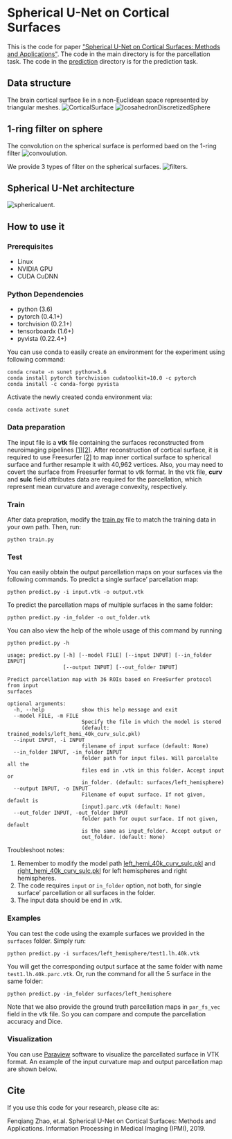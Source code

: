 # Spherical U-Net on Cortical Surfaces
This is the code for paper ["Spherical U-Net on Cortical Surfaces: Methods and Applications"](https://link.springer.com/chapter/10.1007/978-3-030-20351-1_67). The code in the main directory is for the parcellation task. The code in the [prediction](https://github.com/zhaofenqiang/Spherical_U-Net/tree/master/prediction) directory is for the prediction task.

## Data structure
The brain cortical surface lie in a non-Euclidean space represented by triangular meshes.
![CorticalSurface](https://raw.githubusercontent.com/zhaofenqiang/Spherical_U-Net/master/images/figure_OrigSurf_SphereSurf.png) ![IcosahedronDiscretizedSphere](https://raw.githubusercontent.com/zhaofenqiang/Spherical_U-Net/master/images/figure_12-10242_spherical_surfaces.png) 

## 1-ring filter on sphere
The convolution on the spherical surface is performed baed on the 1-ring filter
![convoulution](https://raw.githubusercontent.com/zhaofenqiang/Spherical_U-Net/master/images/figure_convolution.png).

We provide 3 types of filter on the spherical surfaces.
![filters](https://raw.githubusercontent.com/zhaofenqiang/Spherical_U-Net/master/images/figure_filters.png).

## Spherical U-Net architecture
![sphericaluent](https://raw.githubusercontent.com/zhaofenqiang/Spherical_U-Net/master/images/figure_unet.png).


## How to use it
### Prerequisites
- Linux
- NVIDIA GPU
- CUDA CuDNN

### Python Dependencies
- python (3.6)
- pytorch (0.4.1+)
- torchvision (0.2.1+)
- tensorboardx (1.6+)
- pyvista (0.22.4+)

You can use conda to easily create an environment for the experiment using following command:
```
conda create -n sunet python=3.6 
conda install pytorch torchvision cudatoolkit=10.0 -c pytorch
conda install -c conda-forge pyvista
```
Activate the newly created conda environment via:
```
conda activate sunet
```


### Data preparation
The input file is a **vtk** file containing the surfaces reconstructed from neuroimaging pipelines [[1]](https://www.sciencedirect.com/science/article/pii/S1361841515000559)[[2]](https://www.sciencedirect.com/science/article/pii/S1053811912000389). After reconstruction of cortical surface, it is required to use Freesurfer [[2]](https://www.sciencedirect.com/science/article/pii/S1053811912000389) to map inner cortical surface to spherical surface and further resample it with 40,962 vertices. Also, you may need to covert the surface from Freesurfer format to vtk format. In the vtk file, **curv** and **sulc** field attributes data are required for the parcellation, which represent mean curvature and average convexity, respectively. 

### Train
After data prepration, modify the [train.py](https://github.com/zhaofenqiang/Spherical_U-Net/blob/master/train.py) file to match the training data in your own path. Then, run:
```
python train.py
```

### Test
You can easily obtain the output parcellation maps on your surfaces via the following commands.
To predict a single surface’ parcellation map:
```
python predict.py -i input.vtk -o output.vtk
```
To predict the parcellation maps of multiple surfaces in the same folder:
```
python predict.py -in_folder -o out_folder.vtk
```
You can also view the help of the whole usage of this command by running 
```
python predict.py -h
```
```
usage: predict.py [-h] [--model FILE] [--input INPUT] [--in_folder INPUT]
                  [--output INPUT] [--out_folder INPUT]

Predict parcellation map with 36 ROIs based on FreeSurfer protocol from input
surfaces

optional arguments:
  -h, --help            show this help message and exit
  --model FILE, -m FILE
                        Specify the file in which the model is stored
                        (default: trained_models/left_hemi_40k_curv_sulc.pkl)
  --input INPUT, -i INPUT
                        filename of input surface (default: None)
  --in_folder INPUT, -in_folder INPUT
                        folder path for input files. Will parcelalte all the
                        files end in .vtk in this folder. Accept input or
                        in_folder. (default: surfaces/left_hemisphere)
  --output INPUT, -o INPUT
                        Filename of ouput surface. If not given, default is
                        [input].parc.vtk (default: None)
  --out_folder INPUT, -out_folder INPUT
                        folder path for ouput surface. If not given, default
                        is the same as input_folder. Accept output or
                        out_folder. (default: None)
```
Troubleshoot notes:
1. Remember to modify the model path [left_hemi_40k_curv_sulc.pkl](https://github.com/zhaofenqiang/Spherical_U-Net/blob/master/trained_models/left_hemi_40k_curv_sulc.pkl) and [right_hemi_40k_curv_sulc.pkl](https://github.com/zhaofenqiang/Spherical_U-Net/blob/master/trained_models/right_hemi_40k_curv_sulc.pkl) for left hemispheres and right hemispheres.
2. The code requires `input` or `in_folder` option, not both, for single surface’ parcellation or all surfaces in the folder. 
3. The input data should be end in .vtk.

### Examples
You can test the code using the example surfaces we provided in the `surfaces` folder. Simply run:
```
python predict.py -i surfaces/left_hemisphere/test1.lh.40k.vtk
```
You will get the corresponding output surface at the same folder with name `test1.lh.40k.parc.vtk`.
Or, run the command for all the 5 surface in the same folder:
```
python predict.py -in_folder surfaces/left_hemisphere
```
Note that we also provide the ground truth parcellation maps in `par_fs_vec` field in the vtk file. So you can compare and compute the parcellation accuracy and Dice.

### Visualization
You can use [Paraview](https://www.paraview.org/) software to visualize the parcellated surface in VTK format. An example of the input curvature map and output parcellation map are shown below.


## Cite
If you use this code for your research, please cite as:

Fenqiang Zhao, et.al. Spherical U-Net on Cortical Surfaces: Methods and Applications. Information Processing in Medical Imaging (IPMI), 2019.


